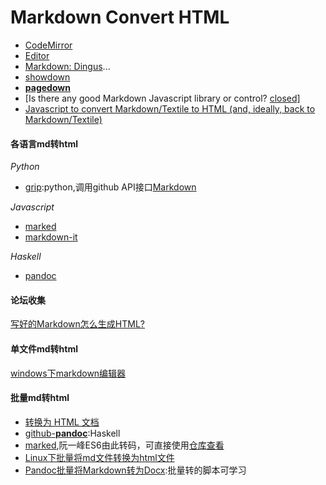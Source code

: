 # Markdown Convert HTML

* [CodeMirror](https://github.com/codemirror/codemirror)
* [Editor](https://github.com/lepture/editor)
* [Markdown: Dingus](http://daringfireball.net/projects/markdown/dingus)...
* [showdown](https://github.com/showdownjs/showdown)
* [**pagedown**](https://github.com/ujifgc/pagedown)
* [Is there any good Markdown Javascript library or control? [closed\]](http://stackoverflow.com/questions/134235/is-there-any-good-markdown-javascript-library-or-control)
* [Javascript to convert Markdown/Textile to HTML (and, ideally, back to Markdown/Textile)](http://stackoverflow.com/questions/1319657/javascript-to-convert-markdown-textile-to-html-and-ideally-back-to-markdown-t)




#### 各语言md转html

*Python*

* [grip](https://github.com/joeyespo/grip):python,调用github API接口[Markdown](https://developer.github.com/v3/markdown/)


*Javascript*

* [marked](https://github.com/chjj/marked)
* [markdown-it](https://github.com/markdown-it/markdown-it)


*Haskell*

* [pandoc](https://github.com/jgm/pandoc)


#### 论坛收集

[写好的Markdown怎么生成HTML?](https://www.v2ex.com/t/52158)



#### 单文件md转html

[windows下markdown编辑器](http://lutaf.com/43.htm)



#### 批量md转html

* [转换为 HTML 文档](http://xianbai.me/learn-md/article/convert/html.html)
* [github-**pandoc**](https://github.com/jgm/pandoc):Haskell
* [marked](https://github.com/chjj/marked),阮一峰ES6由此转码，可直接使用[仓库查看](https://github.com/ruanyf/es6tutorial)
* [Linux下批量将md文件转换为html文件](https://segmentfault.com/a/1190000000596769)
* [Pandoc批量将Markdown转为Docx](https://haoyu.love/blog226.html):批量转的脚本可学习


